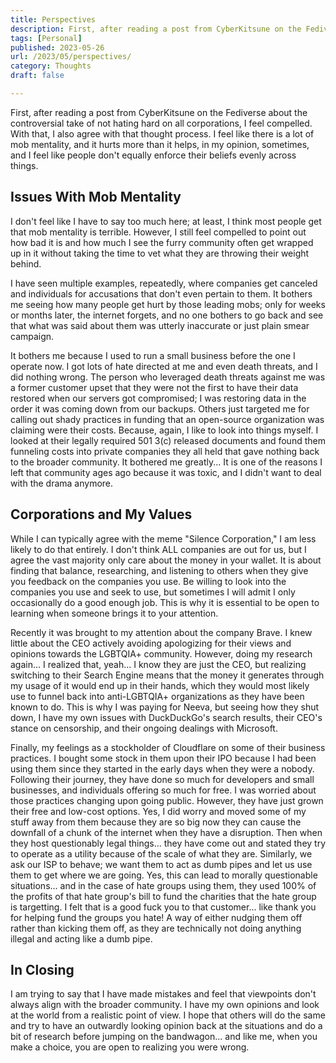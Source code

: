```yaml
---
title: Perspectives
description: First, after reading a post from CyberKitsune on the Fediverse about the controversial take of not hating hard on all corporations, I feel compelled. With that, I also agree with that thought process.
tags: [Personal]
published: 2023-05-26
url: /2023/05/perspectives/
category: Thoughts
draft: false

---
```


First, after reading a post from CyberKitsune on the Fediverse about the controversial take of not hating hard on all corporations, I feel compelled. With that, I also agree with that thought process. I feel like there is a lot of mob mentality, and it hurts more than it helps, in my opinion, sometimes, and I feel like people don't equally enforce their beliefs evenly across things.

## Issues With Mob Mentality

I don't feel like I have to say too much here; at least, I think most people get that mob mentality is terrible. However, I still feel compelled to point out how bad it is and how much I see the furry community often get wrapped up in it without taking the time to vet what they are throwing their weight behind. 

I have seen multiple examples, repeatedly, where companies get canceled and individuals for accusations that don't even pertain to them. It bothers me seeing how many people get hurt by those leading mobs; only for weeks or months later, the internet forgets, and no one bothers to go back and see that what was said about them was utterly inaccurate or just plain smear campaign.

It bothers me because I used to run a small business before the one I operate now. I got lots of hate directed at me and even death threats, and I did nothing wrong. The person who leveraged death threats against me was a former customer upset that they were not the first to have their data restored when our servers got compromised; I was restoring data in the order it was coming down from our backups. Others just targeted me for calling out shady practices in funding that an open-source organization was claiming were their costs. Because, again, I like to look into things myself. I looked at their legally required 501 3(c) released documents and found them funneling costs into private companies they all held that gave nothing back to the broader community. It bothered me greatly... It is one of the reasons I left that community ages ago because it was toxic, and I didn't want to deal with the drama anymore.

## Corporations and My Values

While I can typically agree with the meme "Silence Corporation," I am less likely to do that entirely. I don't think ALL companies are out for us, but I agree the vast majority only care about the money in your wallet. It is about finding that balance, researching, and listening to others when they give you feedback on the companies you use. Be willing to look into the companies you use and seek to use, but sometimes I will admit I only occasionally do a good enough job. This is why it is essential to be open to learning when someone brings it to your attention.

Recently it was brought to my attention about the company Brave. I knew little about the CEO actively avoiding apologizing for their views and opinions towards the LGBTQIA+ community. However, doing my research again... I realized that, yeah... I know they are just the CEO, but realizing switching to their Search Engine means that the money it generates through my usage of it would end up in their hands, which they would most likely use to funnel back into anti-LGBTQIA+ organizations as they have been known to do. This is why I was paying for Neeva, but seeing how they shut down, I have my own issues with DuckDuckGo's search results, their CEO's stance on censorship, and their ongoing dealings with Microsoft.

Finally, my feelings as a stockholder of Cloudflare on some of their business practices. I bought some stock in them upon their IPO because I had been using them since they started in the early days when they were a nobody. Following their journey, they have done so much for developers and small businesses, and individuals offering so much for free. I was worried about those practices changing upon going public. However, they have just grown their free and low-cost options. Yes, I did worry and moved some of my stuff away from them because they are so big now they can cause the downfall of a chunk of the internet when they have a disruption. Then when they host questionably legal things... they have come out and stated they try to operate as a utility because of the scale of what they are.
Similarly, we ask our ISP to behave; we want them to act as dumb pipes and let us use them to get where we are going. Yes, this can lead to morally questionable situations... and in the case of hate groups using them, they used 100% of the profits of that hate group's bill to fund the charities that the hate group is targetting. I felt that is a good fuck you to that customer... like thank you for helping fund the groups you hate! A way of either nudging them off rather than kicking them off, as they are technically not doing anything illegal and acting like a dumb pipe.

## In Closing

I am trying to say that I have made mistakes and feel that viewpoints don't always align with the broader community. I have my own opinions and look at the world from a realistic point of view. I hope that others will do the same and try to have an outwardly looking opinion back at the situations and do a bit of research before jumping on the bandwagon... and like me, when you make a choice, you are open to realizing you were wrong.